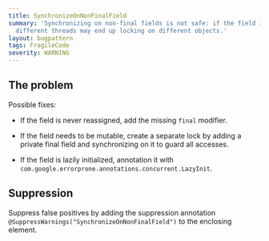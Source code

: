 ```yaml
---
title: SynchronizeOnNonFinalField
summary: 'Synchronizing on non-final fields is not safe: if the field is ever updated,
  different threads may end up locking on different objects.'
layout: bugpattern
tags: FragileCode
severity: WARNING
---
```


<!--
*** AUTO-GENERATED, DO NOT MODIFY ***
To make changes, edit the @BugPattern annotation or the explanation in docs/bugpattern.
-->


## The problem
Possible fixes:

*   If the field is never reassigned, add the missing `final` modifier.

*   If the field needs to be mutable, create a separate lock by adding a private
    final field and synchronizing on it to guard all accesses.

*   If the field is lazily initialized, annotation it with
    `com.google.errorprone.annotations.concurrent.LazyInit`.

## Suppression
Suppress false positives by adding the suppression annotation `@SuppressWarnings("SynchronizeOnNonFinalField")` to the enclosing element.
